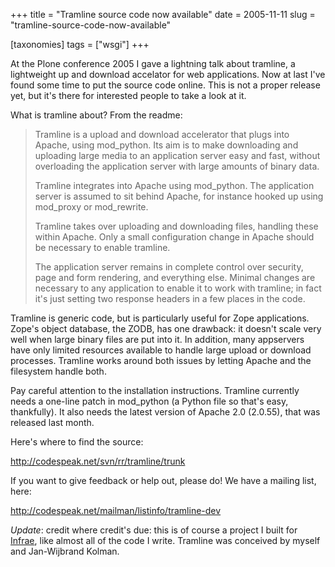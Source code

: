 +++
title = "Tramline source code now available"
date = 2005-11-11
slug = "tramline-source-code-now-available"

[taxonomies]
tags = ["wsgi"]
+++

At the Plone conference 2005 I gave a lightning talk about tramline, a
lightweight up and download accelator for web applications. Now at last
I've found some time to put the source code online. This is not a proper
release yet, but it's there for interested people to take a look at it.

What is tramline about? From the readme:

> Tramline is a upload and download accelerator that plugs into Apache,
> using mod_python. Its aim is to make downloading and uploading large
> media to an application server easy and fast, without overloading the
> application server with large amounts of binary data.
>
> Tramline integrates into Apache using mod_python. The application
> server is assumed to sit behind Apache, for instance hooked up using
> mod_proxy or mod_rewrite.
>
> Tramline takes over uploading and downloading files, handling these
> within Apache. Only a small configuration change in Apache should be
> necessary to enable tramline.
>
> The application server remains in complete control over security, page
> and form rendering, and everything else. Minimal changes are necessary
> to any application to enable it to work with tramline; in fact it's
> just setting two response headers in a few places in the code.

Tramline is generic code, but is particularly useful for Zope
applications. Zope's object database, the ZODB, has one drawback: it
doesn't scale very well when large binary files are put into it. In
addition, many appservers have only limited resources available to
handle large upload or download processes. Tramline works around both
issues by letting Apache and the filesystem handle both.

Pay careful attention to the installation instructions. Tramline
currently needs a one-line patch in mod_python (a Python file so that's
easy, thankfully). It also needs the latest version of Apache 2.0
(2.0.55), that was released last month.

Here's where to find the source:

<http://codespeak.net/svn/rr/tramline/trunk>

If you want to give feedback or help out, please do! We have a mailing
list, here:

<http://codespeak.net/mailman/listinfo/tramline-dev>

_Update_: credit where credit's due: this is of course a project I built
for [Infrae](http://www.infrae.com), like almost all of the code I
write. Tramline was conceived by myself and Jan-Wijbrand Kolman.
